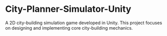 # City-Planner-Simulator-Unity
A 2D city-building simulation game developed in Unity. This project focuses on designing and implementing core city-building mechanics.
